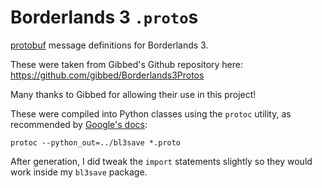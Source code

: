 # Borderlands 3 `.proto`s

[protobuf](https://developers.google.com/protocol-buffers/) message definitions for Borderlands 3.

These were taken from Gibbed's Github repository here: https://github.com/gibbed/Borderlands3Protos

Many thanks to Gibbed for allowing their use in this project!

These were compiled into Python classes using the `protoc` utility, as recommended by
[Google's docs](https://developers.google.com/protocol-buffers/docs/pythontutorial):

    protoc --python_out=../bl3save *.proto

After generation, I did tweak the `import` statements slightly so they would work
inside my `bl3save` package.

